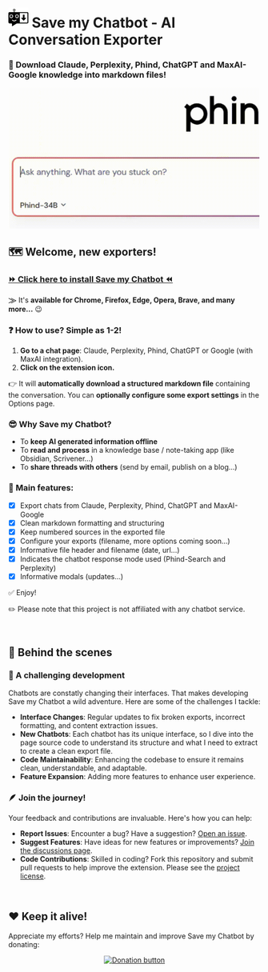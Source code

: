 # <img alt="SaveMyChatbot logo" src="./public/files/icons/icon-128.png" style="width:40px"> Save my Chatbot - AI Conversation Exporter
### 🚀 Download Claude, Perplexity, Phind, ChatGPT and MaxAI-Google knowledge into markdown files!

<div align="center">
  <img src="./public/files/captures/Gif_SmC_SearchExport.gif" alt="Save my Chatbot demonstration gif" style="width:500px">
</div>

## 🗺️ Welcome, new exporters!

<h3>
  <a href="https://save.hugocollin.com/get">⏩ Click here to install Save my Chatbot ⏪</a>
</h3>

&#x2A20; It's **available for Chrome, Firefox, Edge, Opera, Brave, and many more...** 😉

### ❓ How to use? Simple as 1-2!
1. **Go to a chat page**: Claude, Perplexity, Phind, ChatGPT or Google (with MaxAI integration).
2. **Click on the extension icon.**

👉 It will **automatically download a structured markdown file** containing the conversation. You can **optionally configure some export settings** in the Options page.

### 😎 Why Save my Chatbot?
- To **keep AI generated information offline**
- To **read and process** in a knowledge base / note-taking app (like Obsidian, Scrivener...)
- To **share threads with others** (send by email, publish on a blog...)

### 🎯 Main features:
- [x] Export chats from Claude, Perplexity, Phind, ChatGPT and MaxAI-Google
- [x] Clean markdown formatting and structuring
- [x] Keep numbered sources in the exported file
- [x] Configure your exports (filename, more options coming soon...)
- [x] Informative file header and filename (date, url...)
- [x] Indicates the chatbot response mode used (Phind-Search and Perplexity)
- [x] Informative modals (updates...)

✅ Enjoy!

✏️ Please note that this project is not affiliated with any chatbot service.

<br>

## 🚀 Behind the scenes

### 🤯 A challenging development
Chatbots are constatly changing their interfaces. That makes developing Save my Chatbot a wild adventure. Here are some of the challenges I tackle:
- **Interface Changes**: Regular updates to fix broken exports, incorrect formatting, and content extraction issues.
- **New Chatbots**: Each chatbot has its unique interface, so I dive into the page source code to understand its structure and what I need to extract to create a clean export file.
- **Code Maintainability**: Enhancing the codebase to ensure it remains clean, understandable, and adaptable.
- **Feature Expansion**: Adding more features to enhance user experience.

### 🪶 Join the journey!
Your feedback and contributions are invaluable. Here's how you can help:
- **Report Issues**: Encounter a bug? Have a suggestion? [Open an issue](https://github.com/Hugo-COLLIN/SaveMyPhind-conversation-exporter/issues).
- **Suggest Features**: Have ideas for new features or improvements? [Join the discussions page](https://github.com/Hugo-COLLIN/SaveMyPhind-conversation-exporter/discussions).
- **Code Contributions**: Skilled in coding? Fork this repository and submit pull requests to help improve the extension. Please see the [project license](LICENSE).

<br>


## ❤️ Keep it alive!
Appreciate my efforts? Help me maintain and improve Save my Chatbot by donating:
<div align="center">
    <a href="https://save.hugocollin.com/support" target="_blank"><img alt="Donation button" src="https://img.shields.io/badge/PayPal-00457C?style=for-the-badge&logo=paypal&logoColor=white" height="50px"/></a> 
</div>

<!--
## ⬇️ How to install? (detailed)
### Quick install (automatic updates)
Simply go to the store and click on the installation button:
#### [⏩ Install Save my Chatbot on Chrome, Edge, Opera, Brave and other Chromium browsers...](https://chrome.google.com/webstore/detail/agklnagmfeooogcppjccdnoallkhgkod)
#### [⏩ Install Save my Chatbot on Firefox](https://addons.mozilla.org/fr/firefox/addon/save-my-phind)

### Manual install and updates
You can also install it manually following these steps:
- Chromium browsers:
1. On GitHub, click on Releases (in the right side menu), go on the latest version and download the `save-my-phind_x.y.z.crx` file.
2. Go on `chrome://extensions` (or `[yourChromiumBasedBrowser]://extensions`), then enable "Developer mode" (toggle on the top right) and reload the page.
3. Drag and drop the .crx file on the page, then click on "Add extension" in the appearing popup window.

- Firefox:
1. On GitHub, click on Releases (in the right side menu), go on the latest version and download the `save-my-phind_x.y.z.xpi` file.
2. Go on `about:addons`, then click on the gear icon on the top right and select "Install Add-on From File...".
3. Select the .xpi file you just downloaded and click on "Add" in the appearing popup window.
4. Right-click on the extension icon and select "Always allow for www.phind.com / www.perplexity.ai".

✅ You're done!

<br>


What about the community?

If you're a tester, please check this page: [Testers](TESTERS.md)
-->
